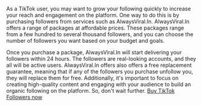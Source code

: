 As a TikTok user, you may want to grow your following quickly to increase your reach and engagement on the platform. One way to do this is by purchasing followers from services such as AlwaysViral.In. AlwaysViral.In offers a range of packages at affordable prices. These packages range from a few hundred to several thousand followers, and you can choose the number of followers you want based on your budget and goals.

Once you purchase a package, AlwaysViral.In will start delivering your followers within 24 hours. The followers are real-looking accounts, and they all will be active users. AlwaysViral.In offers also offers a free replacement guarantee, meaning that if any of the followers you purchase unfollow you, they will replace them for free. Additionally, it's important to focus on creating high-quality content and engaging with your audience to build an organic following on the platform. So, don't wait further. <a href="https://alwaysviral.in/buy-tiktok-followers/">Buy TikTok Followers now</a>

